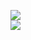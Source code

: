 [![](https://img.shields.io/badge/Made%20With-Github%20Spray-lightgrey.svg?style=for-the-badge&logo=github)](https://github.com/Annihil/github-spray#30005)  
[![](https://i.imgur.com/2DrTn0Z.gif)](https://github.com/Annihil/github-spray)